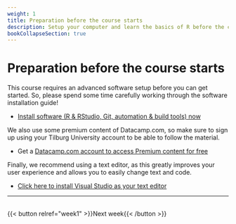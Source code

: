 ```yaml
---
weight: 1
title: Preparation before the course starts
description: Setup your computer and learn the basics of R before the course starts.
bookCollapseSection: true
---
```


# Preparation before the course starts

This course requires an advanced software setup before you can get started. So, please spend some time carefully working through the software installation guide!

- [Install software (R & RStudio, Git, automation & build tools) now](../../../docs/tutorials/software-installation/_index.md)

We also use some premium content of Datacamp.com, so make sure to sign up using your Tilburg University account to be able to follow the material.

- Get a [Datacamp.com account to access Premium content for free](../../../docs/course/support/datacamp)

Finally, we recommend using a text editor, as this greatly improves your user experience and allows you to easily change text and code.

- [Click here to install Visual Studio as your text editor](https://code.visualstudio.com)

---
<br>
{{< button relref="week1" >}}Next week{{< /button >}}

